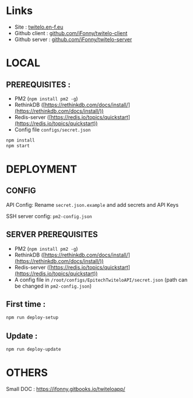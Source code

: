 # Links

- Site : [twitelo.en-f.eu](https://twitelo.en-f.eu)
- Github client : [github.com/iFonny/twitelo-client](https://github.com/iFonny/twitelo-client)
- Github server : [github.com/iFonny/twitelo-server](https://github.com/iFonny/twitelo-server)

# LOCAL

## PREREQUISITES :

- PM2 (`npm install pm2 -g`)
- RethinkDB ([https://rethinkdb.com/docs/install/](https://rethinkdb.com/docs/install/))
- Redis-server ([https://redis.io/topics/quickstart](https://redis.io/topics/quickstart))
- Config file `configs/secret.json`

```bash
npm install
npm start
```

# DEPLOYMENT

## CONFIG

API Config: Rename `secret.json.example` and add secrets and API Keys

SSH server config: `pm2-config.json`

## SERVER PREREQUISITES

- PM2 (`npm install pm2 -g`)
- RethinkDB ([https://rethinkdb.com/docs/install/](https://rethinkdb.com/docs/install/))
- Redis-server ([https://redis.io/topics/quickstart](https://redis.io/topics/quickstart))
- A config file in `/root/configs/EpitechTwiteloAPI/secret.json` (path can be changed in `pm2-config.json`)

## First time :

```bash
npm run deploy-setup
```

## Update :

```bash
npm run deploy-update
```

# OTHERS

Small DOC : https://ifonny.gitbooks.io/twiteloapp/
